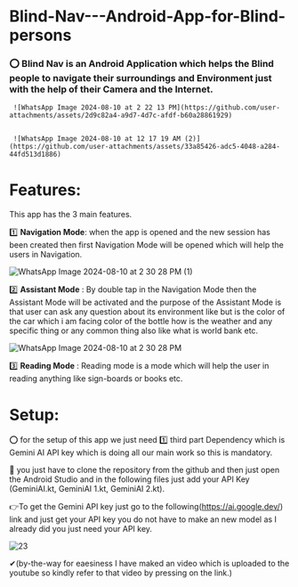# Blind-Nav---Android-App-for-Blind-persons

  ### ⭕ Blind Nav is an Android Application which helps the Blind people to navigate their surroundings and Environment just with the help of their Camera and the Internet.
 

     ![WhatsApp Image 2024-08-10 at 2 22 13 PM](https://github.com/user-attachments/assets/2d9c82a4-a9d7-4d7c-afdf-b60a28861929)


     ![WhatsApp Image 2024-08-10 at 12 17 19 AM (2)](https://github.com/user-attachments/assets/33a85426-adc5-4048-a284-44fd513d1886)




                  

                  
                                                                      



# Features:

This app has the 3 main features.


1️⃣ **Navigation Mode**: when the app is opened and the new session has been created then first Navigation Mode will be opened which will help the users in Navigation.


![WhatsApp Image 2024-08-10 at 2 30 28 PM (1)](https://github.com/user-attachments/assets/3ed4afe1-5b34-4370-b1a6-fdff37eeb18d)


2️⃣ **Assistant Mode** : By double tap in the Navigation Mode then the Assistant Mode will be activated and the purpose of the Assistant Mode is that user can ask any question about its 
environment like but is the color of the car which i am facing color of the bottle how is the weather and any specific thing or any common thing also like what is world bank etc.


![WhatsApp Image 2024-08-10 at 2 30 28 PM](https://github.com/user-attachments/assets/69757d25-c2aa-40ad-942f-7ae92e2855f5)


3️⃣ **Reading Mode** : Reading mode is a mode which will help the user in reading anything like sign-boards or books etc.




<blockquote class="imgur-embed-pub" lang="en" data-id="a/6U1WOQz" data-context="false" ><a href="//imgur.com/a/6U1WOQz"></a></blockquote><script async src="//s.imgur.com/min/embed.js" charset="utf-8"></script>





# Setup:



⭕ for the setup of this app we just need 1️⃣ third part Dependency which is Gemini AI API key which is doing all our main work so this is mandatory.

🔎 you just have to clone the repository from the github and then just open the Android Studio and in the following files just add your API Key (GeminiAI.kt, GeminiAI 1.kt, GeminiAI 2.kt).


👉To get the Gemini API key just go to the following(https://ai.google.dev/) link and just get your API key you do not have to make an new model as I already did you just need your API key.

![23](https://github.com/user-attachments/assets/f4e5aebc-37e2-417e-a381-16d6ca432032)



✔(by-the-way for eaesiness I have maked an video which is uploaded to the youtube so kindly refer to that video by pressing on the link.)

